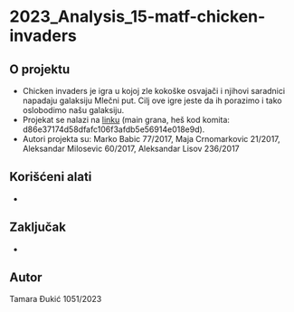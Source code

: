 # 2023_Analysis_15-matf-chicken-invaders

## O projektu

- Chicken invaders je igra u kojoj zle kokoške osvajači i njihovi saradnici napadaju galaksiju Mlečni put. Cilj ove igre jeste da ih porazimo i tako oslobodimo našu galaksiju.
- Projekat se nalazi na [linku](https://gitlab.com/matf-bg-ac-rs/course-rs/projects-2020-2021/15-matf-chicken-invaders) (main grana, heš kod komita: d86e37174d58dfafc106f3afdb5e56914e018e9d).
- Autori projekta su: Marko Babic 77/2017, Maja Crnomarkovic 21/2017, Aleksandar Milosevic 60/2017, Aleksandar Lisov 236/2017


 ## Korišćeni alati
 -


## Zaključak
-

## Autor

Tamara Đukić 1051/2023
